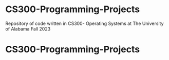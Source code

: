 # CS300-Programming-Projects
Repository of code written in CS300- Operating Systems at The University of Alabama Fall 2023

# CS300-Programming-Projects
